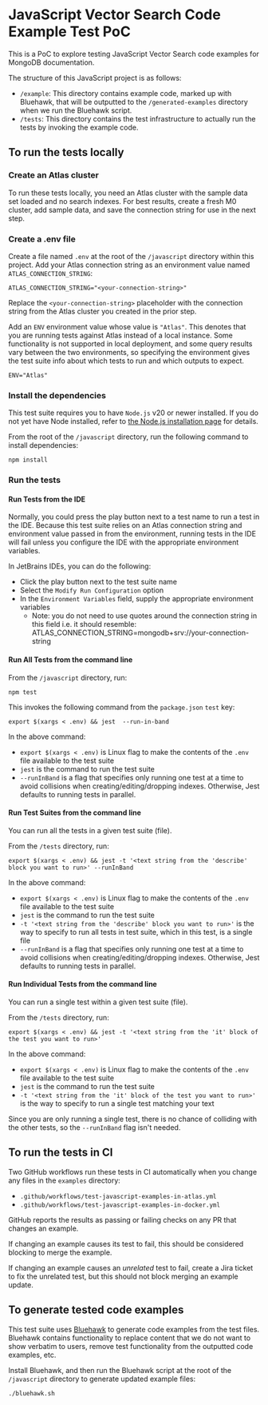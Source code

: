 # JavaScript Vector Search Code Example Test PoC

This is a PoC to explore testing JavaScript Vector Search code examples for
MongoDB documentation.

The structure of this JavaScript project is as follows:

- `/example`: This directory contains example code, marked up with Bluehawk,
  that will be outputted to the `/generated-examples` directory when we run the
  Bluehawk script.
- `/tests`: This directory contains the test infrastructure to actually run
  the tests by invoking the example code.

## To run the tests locally

### Create an Atlas cluster

To run these tests locally, you need an Atlas cluster with the sample data set
loaded and no search indexes. For best results, create a fresh M0 cluster, add
sample data, and save the connection string for use in the next step.

### Create a .env file

Create a file named `.env` at the root of the `/javascript` directory within
this project. Add your Atlas connection string as an environment value named
`ATLAS_CONNECTION_STRING`:

```
ATLAS_CONNECTION_STRING="<your-connection-string>"
```

Replace the `<your-connection-string>` placeholder with the connection
string from the Atlas cluster you created in the prior step.

Add an `ENV` environment value whose value is `"Atlas"`. This denotes that
you are running tests against Atlas instead of a local instance. Some functionality
is not supported in local deployment, and some query results vary between the
two environments, so specifying the environment gives the test suite info about
which tests to run and which outputs to expect.

```
ENV="Atlas"
```

### Install the dependencies

This test suite requires you to have `Node.js` v20 or newer installed. If you
do not yet have Node installed, refer to
[the Node.js installation page](https://nodejs.org/en/download/package-manager)
for details.

From the root of the `/javascript` directory, run the following command to install
dependencies:

```
npm install
```

### Run the tests

#### Run Tests from the IDE

Normally, you could press the play button next to a test name to run a test
in the IDE. Because this test suite relies on an Atlas connection string and
environment value passed in from the environment, running tests in the IDE
will fail unless you configure the IDE with the appropriate environment
variables.

In JetBrains IDEs, you can do the following:

- Click the play button next to the test suite name
- Select the `Modify Run Configuration` option
- In the `Environment Variables` field, supply the appropriate environment variables
  - Note: you do not need to use quotes around the connection string in this field
    i.e. it should resemble:
    ATLAS_CONNECTION_STRING=mongodb+srv://your-connection-string

#### Run All Tests from the command line

From the `/javascript` directory, run:

```
npm test
```

This invokes the following command from the `package.json` `test` key:

```
export $(xargs < .env) && jest  --run-in-band
```

In the above command:

- `export $(xargs < .env)` is Linux flag to make the contents of the `.env`
  file available to the test suite
- `jest` is the command to run the test suite
- `--runInBand` is a flag that specifies only running one test at a time
  to avoid collisions when creating/editing/dropping indexes. Otherwise, Jest
  defaults to running tests in parallel.

#### Run Test Suites from the command line

You can run all the tests in a given test suite (file).

From the `/tests` directory, run:

```
export $(xargs < .env) && jest -t '<text string from the 'describe' block you want to run>' --runInBand
```

In the above command:

- `export $(xargs < .env)` is Linux flag to make the contents of the `.env`
  file available to the test suite
- `jest` is the command to run the test suite
- `-t '<text string from the 'describe' block you want to run>'` is the way to
  specify to run all tests in test suite, which in this test, is a single file
- `--runInBand` is a flag that specifies only running one test at a time
  to avoid collisions when creating/editing/dropping indexes. Otherwise, Jest
  defaults to running tests in parallel.

#### Run Individual Tests from the command line

You can run a single test within a given test suite (file).

From the `/tests` directory, run:

```
export $(xargs < .env) && jest -t '<text string from the 'it' block of the test you want to run>'
```

In the above command:

- `export $(xargs < .env)` is Linux flag to make the contents of the `.env`
  file available to the test suite
- `jest` is the command to run the test suite
- `-t '<text string from the 'it' block of the test you want to run>'` is the
  way to specify to run a single test matching your text

Since you are only running a single test, there is no chance of colliding
with the other tests, so the `--runInBand` flag isn't needed.

## To run the tests in CI

Two GitHub workflows run these tests in CI automatically when you change any
files in the `examples` directory:

- `.github/workflows/test-javascript-examples-in-atlas.yml`
- `.github/workflows/test-javascript-examples-in-docker.yml`

GitHub reports the results as passing or failing checks on any PR that changes
an example.

If changing an example causes its test to fail, this should be considered
blocking to merge the example.

If changing an example causes an _unrelated_ test to fail, create a Jira ticket
to fix the unrelated test, but this should not block merging an example update.

## To generate tested code examples

This test suite uses [Bluehawk](https://github.com/mongodb-university/Bluehawk)
to generate code examples from the test files. Bluehawk contains functionality
to replace content that we do not want to show verbatim to users, remove test
functionality from the outputted code examples, etc.

Install Bluehawk, and then run the Bluehawk script at the root of the `/javascript`
directory to generate updated example files:

```
./bluehawk.sh
```
